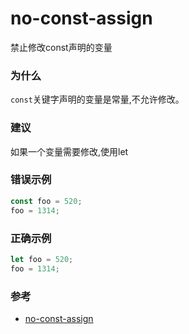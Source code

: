 # no-const-assign

禁止修改const声明的变量

### 为什么

`const`关键字声明的变量是常量,不允许修改。

### 建议

如果一个变量需要修改,使用let

### 错误示例

```js
const foo = 520;
foo = 1314;
```

### 正确示例

```js
let foo = 520;
foo = 1314;
```

### 参考

- [no-const-assign](https://eslint.org/docs/rules/no-const-assign)
